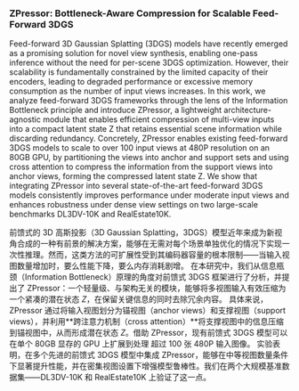 ### ZPressor: Bottleneck-Aware Compression for Scalable Feed-Forward 3DGS

Feed-forward 3D Gaussian Splatting (3DGS) models have recently emerged as a promising solution for novel view synthesis, enabling one-pass inference without the need for per-scene 3DGS optimization. However, their scalability is fundamentally constrained by the limited capacity of their encoders, leading to degraded performance or excessive memory consumption as the number of input views increases. In this work, we analyze feed-forward 3DGS frameworks through the lens of the Information Bottleneck principle and introduce ZPressor, a lightweight architecture-agnostic module that enables efficient compression of multi-view inputs into a compact latent state Z that retains essential scene information while discarding redundancy. Concretely, ZPressor enables existing feed-forward 3DGS models to scale to over 100 input views at 480P resolution on an 80GB GPU, by partitioning the views into anchor and support sets and using cross attention to compress the information from the support views into anchor views, forming the compressed latent state Z. We show that integrating ZPressor into several state-of-the-art feed-forward 3DGS models consistently improves performance under moderate input views and enhances robustness under dense view settings on two large-scale benchmarks DL3DV-10K and RealEstate10K.

前馈式的 3D 高斯投影（3D Gaussian Splatting，3DGS）模型近年来成为新视角合成的一种有前景的解决方案，能够在无需对每个场景单独优化的情况下实现一次性推理。然而，这类方法的可扩展性受到其编码器容量的根本限制——当输入视图数量增加时，要么性能下降，要么内存消耗剧增。
在本研究中，我们从信息瓶颈（Information Bottleneck）原理的角度对前馈式 3DGS 框架进行了分析，并提出了 ZPressor：一个轻量级、与架构无关的模块，能够将多视图输入有效压缩为一个紧凑的潜在状态 $Z$，在保留关键信息的同时去除冗余内容。
具体来说，ZPressor 通过将输入视图划分为锚视图（anchor views）和支撑视图（support views），并利用**跨注意力机制（cross attention）**将支撑视图中的信息压缩到锚视图中，从而形成潜在状态 $Z$。借助 ZPressor，现有前馈式 3DGS 模型可以在单个 80GB 显存的 GPU 上扩展到处理 超过 100 张 480P 输入图像。
实验表明，在多个先进的前馈式 3DGS 模型中集成 ZPressor，能够在中等视图数量条件下显著提升性能，并在密集视图设置下增强模型鲁棒性。我们在两个大规模基准数据集——DL3DV-10K 和 RealEstate10K 上验证了这一点。
